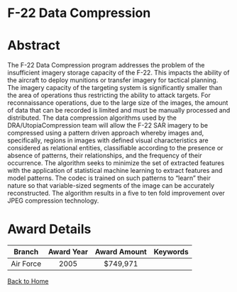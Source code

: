 
F-22 Data Compression
=====================

# Abstract


The F-22 Data Compression program addresses the problem of the insufficient imagery storage capacity of the F-22.  This impacts the ability of the aircraft to deploy munitions or transfer imagery for tactical planning.  The imagery capacity of the targeting system is significantly smaller than the area of operations thus restricting the ability to attack targets.  For reconnaissance operations, due to the large size of the images, the amount of data that can be recorded is limited and must be manually processed and distributed.  The data compression algorithms used by the DRA/UtopiaCompression team will allow the F-22 SAR imagery to be compressed using a pattern driven approach whereby images and, specifically, regions in images with defined visual characteristics are considered as relational entities, classifiable according to the presence or absence of patterns, their relationships, and the frequency of their occurrence.  The algorithm seeks to minimize the set of extracted features with the application of statistical machine learning to extract features and model patterns.  The codec is trained on such patterns to “learn” their nature so that variable-sized segments of the image can be accurately reconstructed.  The algorithm results in a five to ten fold improvement over JPEG compression technology.  

# Award Details

|Branch|Award Year|Award Amount|Keywords|
| :---: | :---: | :---: | :---: |
|Air Force|2005|$749,971||
  
  


[Back to Home](https://github.com/chrischow/dod_sbir_awards/CC/#1271)